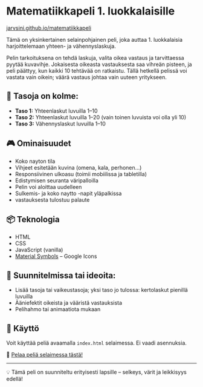 # Matematiikkapeli 1. luokkalaisille

[jarvsini.github.io/matematiikkapeli](jarvsini.github.io/matematiikkapeli)

Tämä on yksinkertainen selainpohjainen peli, joka auttaa 1. luokkalaisia harjoittelemaan yhteen- ja vähennyslaskuja.

Pelin tarkoituksena on tehdä laskuja, valita oikea vastaus ja tarvittaessa pyytää kuvavihje. Jokaisesta oikeasta vastauksesta saa vihreän pisteen, ja peli päättyy, kun kaikki 10 tehtävää on ratkaistu. Tällä hetkellä pelissä voi vastata vain oikein; väärä vastaus johtaa vain uuteen yritykseen.

## 🔢 Tasoja on kolme:

- **Taso 1:** Yhteenlaskut luvuilla 1–10
- **Taso 2:** Yhteenlaskut luvuilla 1–20 (vain toinen luvuista voi olla yli 10)
- **Taso 3:** Vähennyslaskut luvuilla 1–10

## 🎮 Ominaisuudet

- Koko nayton tila
- Vihjeet esitetään kuvina (omena, kala, perhonen…)
- Responsiivinen ulkoasu (toimii mobiilissa ja tabletilla)
- Edistymisen seuranta väripalloilla
- Pelin voi aloittaa uudelleen
- Sulkemis- ja koko naytto -napit yläpalkissa
- vastauksesta tulostuu palaute

## 📦 Teknologia

- HTML
- CSS
- JavaScript (vanilla)
- [Material Symbols](https://fonts.google.com/icons) – Google Icons

## 🧪 Suunnitelmissa tai ideoita:

- Lisää tasoja tai vaikeustasoja; yksi taso jo tulossa: kertolaskut pienillä luvuilla
- Ääniefektit oikeista ja vääristä vastauksista
- Pelihahmo tai animaatiota mukaan

## 🔗 Käyttö

Voit käyttää peliä avaamalla `index.html` selaimessa. Ei vaadi asennuksia.

📲 [Pelaa peliä selaimessa tästä!](https://jarvsini.github.io/matematiikkapeli)


---

💡 Tämä peli on suunniteltu erityisesti lapsille – selkeys, värit ja leikkisyys edellä!
